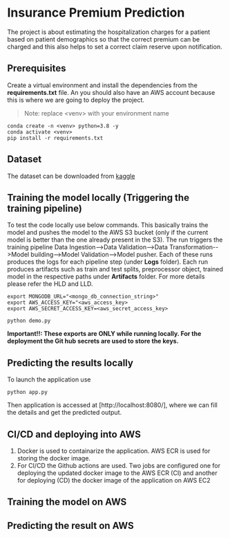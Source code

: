 # Insurance Premium Prediction
The project is about estimating the hospitalization charges for a patient based on patient demographics so that the correct premium can be charged and this also helps to set a correct claim reserve upon notification.
## Prerequisites
Create a virtual environment and install the dependencies from the **requirements.txt** file. An you should also have an AWS account because this is where we are going to deploy the project.
>Note: replace \<venv\> with your environment name
```
conda create -n <venv> python=3.8 -y
conda activate <venv>
pip install -r requirements.txt
```
## Dataset
The dataset can be downloaded from [kaggle](https://www.kaggle.com/datasets/noordeen/insurance-premium-prediction)

## Training the model locally (Triggering the training pipeline)
To test the code locally use below commands. This basically trains the model and pushes the model to the AWS S3 bucket (only if the current model is better than the one already present in the S3). The run triggers the training pipeline Data Ingestion-->Data Validation-->Data Transformation-->Model building-->Model Validation-->Model pusher. Each of these runs produces the logs for each pipeline step (under **Logs** folder). Each run produces artifacts such as train and test splits, preprocessor object, trained model in the respective paths under **Artifacts** folder. For more details please refer the HLD and LLD.
```
export MONGODB_URL="<mongo_db_connection_string>"
export AWS_ACCESS_KEY="<aws_access_key>
export AWS_SECRET_ACCESS_KEY=<aws_secret_access_key>

python demo.py
```
**Important!!: These exports are ONLY while running locally. For the deployment the Git hub secrets are used to store the keys.**

## Predicting the results locally
To launch the application use
```
python app.py
```
Then application is accessed at [http://localhost:8080/], where we can fill the details and get the predicted output.

## CI/CD and deploying into AWS
1. Docker is used to containarize the application. AWS ECR is used for storing the docker image.
2. For CI/CD the Github actions are used. Two jobs are configured one for deploying the updated docker image to the AWS ECR (CI) and another for deploying (CD) the docker image of the application on AWS EC2

## Training the model on AWS

## Predicting the result on AWS

